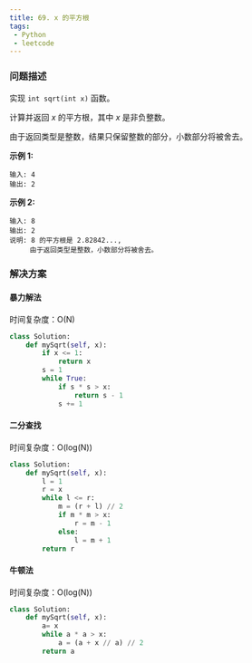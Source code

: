 ```yaml
---
title: 69. x 的平方根
tags:
 - Python
 - leetcode
---
```

### 问题描述

实现 `int sqrt(int x)` 函数。

<!-- more -->
计算并返回 *x* 的平方根，其中 *x* 是非负整数。

由于返回类型是整数，结果只保留整数的部分，小数部分将被舍去。

**示例 1:**

```
输入: 4
输出: 2
```

**示例 2:**

```
输入: 8
输出: 2
说明: 8 的平方根是 2.82842..., 
     由于返回类型是整数，小数部分将被舍去。
```

### 解决方案

#### 暴力解法

时间复杂度：O(N)

``````python
class Solution:
    def mySqrt(self, x):
        if x <= 1:
            return x
        s = 1
        while True:
            if s * s > x:
                return s - 1
            s += 1
``````

#### 二分查找

时间复杂度：O(log(N))

``````python
class Solution:
    def mySqrt(self, x):
        l = 1
        r = x
        while l <= r:
            m = (r + l) // 2
            if m * m > x:
                r = m - 1
            else:
                l = m + 1
        return r
``````

#### 牛顿法

时间复杂度：O(log(N))

``````python
class Solution:
    def mySqrt(self, x):
        a= x
        while a * a > x:
            a = (a + x // a) // 2
        return a
``````
